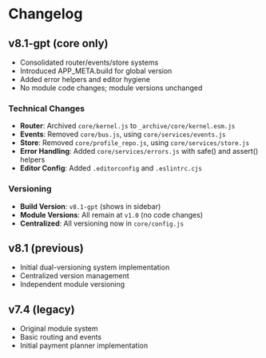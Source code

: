 # Changelog

## v8.1-gpt (core only)
- Consolidated router/events/store systems
- Introduced APP_META.build for global version
- Added error helpers and editor hygiene
- No module code changes; module versions unchanged

### Technical Changes
- **Router**: Archived `core/kernel.js` to `_archive/core/kernel.esm.js`
- **Events**: Removed `core/bus.js`, using `core/services/events.js`
- **Store**: Removed `core/profile_repo.js`, using `core/services/store.js`
- **Error Handling**: Added `core/services/errors.js` with safe() and assert() helpers
- **Editor Config**: Added `.editorconfig` and `.eslintrc.cjs`

### Versioning
- **Build Version**: `v8.1-gpt` (shows in sidebar)
- **Module Versions**: All remain at `v1.0` (no code changes)
- **Centralized**: All versioning now in `core/config.js`

## v8.1 (previous)
- Initial dual-versioning system implementation
- Centralized version management
- Independent module versioning

## v7.4 (legacy)
- Original module system
- Basic routing and events
- Initial payment planner implementation
